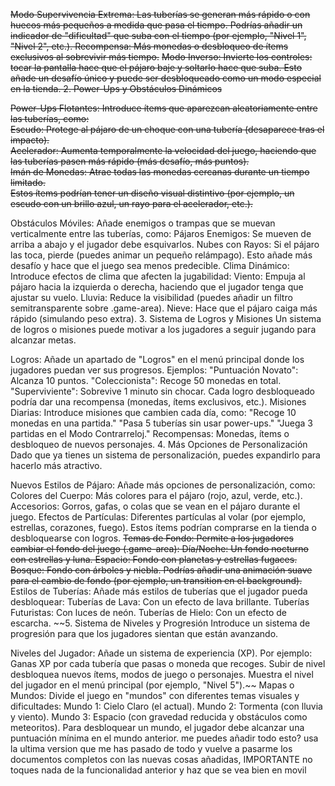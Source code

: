 ~~Modo Supervivencia Extrema:
Las tuberías se generan más rápido o con huecos más pequeños a medida que pasa el tiempo.
Podrías añadir un indicador de "dificultad" que suba con el tiempo (por ejemplo, "Nivel 1", "Nivel 2", etc.).
Recompensa: Más monedas o desbloqueo de ítems exclusivos al sobrevivir más tiempo.~~
~~Modo Inverso:
Invierte los controles: tocar la pantalla hace que el pájaro baje y soltarlo hace que suba.
Esto añade un desafío único y puede ser desbloqueado como un modo especial en la tienda.
2. Power-Ups y Obstáculos Dinámicos~~

~~Power-Ups Flotantes:
Introduce ítems que aparezcan aleatoriamente entre las tuberías, como:  
Escudo: Protege al pájaro de un choque con una tubería (desaparece tras el impacto).  
Acelerador: Aumenta temporalmente la velocidad del juego, haciendo que las tuberías pasen más rápido (más desafío, más puntos).  
Imán de Monedas: Atrae todas las monedas cercanas durante un tiempo limitado.  
Estos ítems podrían tener un diseño visual distintivo (por ejemplo, un escudo con un brillo azul, un rayo para el acelerador, etc.).~~

Obstáculos Móviles:
Añade enemigos o trampas que se muevan verticalmente entre las tuberías, como:
Pájaros Enemigos: Se mueven de arriba a abajo y el jugador debe esquivarlos.
Nubes con Rayos: Si el pájaro las toca, pierde (puedes animar un pequeño relámpago).
Esto añade más desafío y hace que el juego sea menos predecible.
Clima Dinámico:
Introduce efectos de clima que afecten la jugabilidad:
Viento: Empuja al pájaro hacia la izquierda o derecha, haciendo que el jugador tenga que ajustar su vuelo.
Lluvia: Reduce la visibilidad (puedes añadir un filtro semitransparente sobre .game-area).
Nieve: Hace que el pájaro caiga más rápido (simulando peso extra).
3. Sistema de Logros y Misiones
Un sistema de logros o misiones puede motivar a los jugadores a seguir jugando para alcanzar metas.

Logros:
Añade un apartado de "Logros" en el menú principal donde los jugadores puedan ver sus progresos. Ejemplos:
"Puntuación Novato": Alcanza 10 puntos.
"Coleccionista": Recoge 50 monedas en total.
"Superviviente": Sobrevive 1 minuto sin chocar.
Cada logro desbloqueado podría dar una recompensa (monedas, ítems exclusivos, etc.).
Misiones Diarias:
Introduce misiones que cambien cada día, como:
"Recoge 10 monedas en una partida."
"Pasa 5 tuberías sin usar power-ups."
"Juega 3 partidas en el Modo Contrarreloj."
Recompensas: Monedas, ítems o desbloqueo de nuevos personajes.
4. Más Opciones de Personalización
Dado que ya tienes un sistema de personalización, puedes expandirlo para hacerlo más atractivo.

Nuevos Estilos de Pájaro:
Añade más opciones de personalización, como:
Colores del Cuerpo: Más colores para el pájaro (rojo, azul, verde, etc.).
Accesorios: Gorros, gafas, o colas que se vean en el pájaro durante el juego.
Efectos de Partículas: Diferentes partículas al volar (por ejemplo, estrellas, corazones, fuego).
Estos ítems podrían comprarse en la tienda o desbloquearse con logros.
~~Temas de Fondo:
Permite a los jugadores cambiar el fondo del juego (.game-area):
Día/Noche: Un fondo nocturno con estrellas y luna.
Espacio: Fondo con planetas y estrellas fugaces.
Bosque: Fondo con árboles y niebla.
Podrías añadir una animación suave para el cambio de fondo (por ejemplo, un transition en el background).~~
Estilos de Tuberías:
Añade más estilos de tuberías que el jugador pueda desbloquear:
Tuberías de Lava: Con un efecto de lava brillante.
Tuberías Futuristas: Con luces de neón.
Tuberías de Hielo: Con un efecto de escarcha.
~~5. Sistema de Niveles y Progresión
Introduce un sistema de progresión para que los jugadores sientan que están avanzando.

Niveles del Jugador:
Añade un sistema de experiencia (XP). Por ejemplo:
Ganas XP por cada tubería que pasas o moneda que recoges.
Subir de nivel desbloquea nuevos ítems, modos de juego o personajes.
Muestra el nivel del jugador en el menú principal (por ejemplo, "Nivel 5").~~
Mapas o Mundos:
Divide el juego en "mundos" con diferentes temas visuales y dificultades:
Mundo 1: Cielo Claro (el actual).
Mundo 2: Tormenta (con lluvia y viento).
Mundo 3: Espacio (con gravedad reducida y obstáculos como meteoritos).
Para desbloquear un mundo, el jugador debe alcanzar una puntuación mínima en el mundo anterior. me puedes añadir todo esto? usa la ultima version que me has pasado de todo y vuelve a pasarme los documentos completos con las nuevas cosas añadidas, IMPORTANTE no toques nada de la funcionalidad anterior y haz que se vea bien en movil